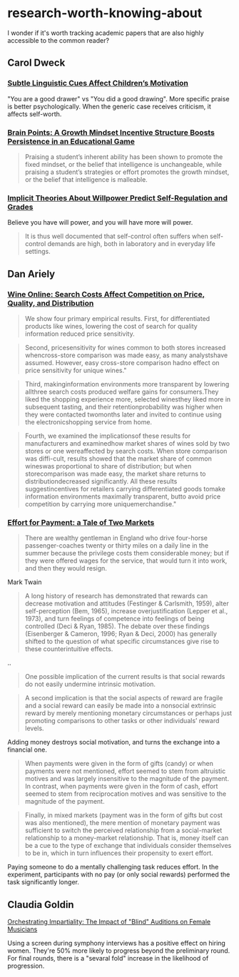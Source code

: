 # research-worth-knowing-about
I wonder if it's worth tracking academic papers that are also highly accessible to the common reader?

## Carol Dweck

### [Subtle Linguistic Cues Affect Children’s Motivation](https://psychology.stanford.edu/sites/all/files/Suble%20linguistic%20cues%20impact%20children's%20motivation_0.pdf)
"You are a good drawer" vs "You did a good drawing". More specific praise is better psychologically. When the generic case receives criticism, it affects self-worth.

### [Brain Points: A Growth Mindset Incentive Structure Boosts Persistence in an Educational Game](https://psychology.stanford.edu/sites/all/files/brainpoints_chi.pdf)
> Praising a student’s inherent ability has been shown to promote the fixed mindset, or the belief that intelligence is unchangeable, while praising a student’s strategies or effort promotes the growth mindset, or the belief that intelligence is malleable.

### [Implicit Theories About Willpower Predict Self-Regulation and Grades](https://psychology.stanford.edu/sites/all/files/Implicit%20Theories%20about%20Willpower%20Predict%20Self%20Regulation%20and%20Grades%20in%20Everyday%20_Job%20et%20al%202015%20.pdf)
Believe you have will power, and you will have more will power.

> It is thus well documented that self-control often suffers when self-control demands are high, both in laboratory and in everyday life settings.

## Dan Ariely

### [Wine Online: Search Costs Affect Competition on Price, Quality, and Distribution](http://web.mit.edu/ariely/www/MIT/Papers/wine.pdf)
> We show four primary empirical results. First, for differentiated products like wines, lowering the cost of search for quality information reduced price sensitivity.

> Second, pricesensitivity for wines common to both stores increased whencross-store comparison was made easy, as many analystshave assumed. However, easy cross-store comparison hadno effect on price sensitivity for unique wines."

> Third, makinginformation environments more transparent by lowering allthree search costs produced welfare gains for consumers.They liked the shopping experience more, selected winesthey liked more in subsequent tasting, and their retentionprobability was higher when they were contacted twomonths later and invited to continue using the electronicshopping service from home.

> Fourth, we examined the implicationsof these results for manufacturers and examinedhow market shares of wines sold by two stores or one wereaffected by search costs. When store comparison was diffi-cult, results showed that the market share of common wineswas proportional to share of distribution; but when storecomparison was made easy, the market share returns to distributiondecreased significantly. All these results suggestincentives for retailers carrying differentiated goods tomake information environments maximally transparent, butto avoid price competition by carrying more uniquemerchandise."

### [Effort for Payment: a Tale of Two Markets](http://web.mit.edu/ariely/www/MIT/Papers/2markets.pdf)

> There are wealthy gentleman in England who drive four-horse passenger-coaches twenty or thirty miles on a daily line in the summer because the privilege costs them considerable money; but if they were offered wages for the service, that would turn it into work, and then they would resign.

Mark Twain

> A long history of research has demonstrated that rewards can decrease motivation and attitudes (Festinger & Carlsmith, 1959), alter self-perception (Bem, 1965), increase overjustification (Lepper et al., 1973), and turn feelings of competence into feelings of being controlled (Deci & Ryan, 1985). The debate over these findings (Eisenberger & Cameron, 1996; Ryan & Deci, 2000) has generally shifted to the question of what specific circumstances give rise to these counterintuitive effects.

..

> One possible implication of the current results is that social rewards do not easily undermine intrinsic motivation.

> A second implication is that the social aspects of reward are fragile and a social reward can easily be made into a nonsocial extrinsic reward by merely mentioning monetary circumstances or perhaps just promoting comparisons to other tasks or other individuals’ reward levels.

Adding money destroys social motivation, and turns the exchange into a financial one.

> When payments were given in the form of gifts (candy) or when payments were not mentioned, effort seemed to stem from altruistic motives and was largely insensitive to the magnitude of the payment. In contrast, when payments were given in the form of cash, effort seemed to stem from reciprocation motives and was sensitive to the magnitude of the payment. 

> Finally, in mixed markets (payment was in the form of gifts but cost was also mentioned), the mere mention of monetary payment was sufficient to switch the perceived relationship from a social-market relationship to a money-market relationship. That is, money itself can be a cue to the type of exchange that individuals consider themselves to be in, which in turn influences their propensity to exert effort.

Paying someone to do a mentally challenging task reduces effort. In the experiment, participants with no pay (or only social rewards) performed the task significantly longer.

## Claudia Goldin
[Orchestrating Impartiality: The Impact of "Blind" Auditions on Female Musicians ](http://scholar.harvard.edu/files/goldin/files/orchestrating_impartiality_the_effect_of_blind_auditions_on_female_musicians.pdf)

Using a screen during symphony interviews has a positive effect on hiring women. They're 50% more likely to progress beyond the preliminary round. For final rounds, there is a "sevaral fold" increase in the likelihood of progression.

